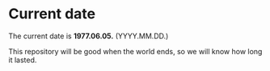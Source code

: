 # Current date

The current date is **1977.06.05.** (YYYY.MM.DD.)

This repository will be good when the world ends, so we will know how long it lasted.